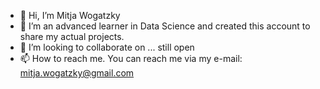 - 👋 Hi, I’m Mitja Wogatzky 
- 👀 I’m an advanced learner in Data Science and created this account to share my actual projects. 
- 💞️ I’m looking to collaborate on ... still open
- 📫 How to reach me. You can reach me via my e-mail: mitja.wogatzky@gmail.com

<!---
mitja1975/mitja1975 is a ✨ special ✨ repository because its `README.md` (this file) appears on your GitHub profile.
You can click the Preview link to take a look at your changes.
--->
